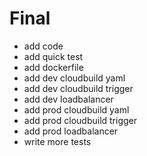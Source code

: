 # Final

- add code
- add quick test
- add dockerfile
- add dev cloudbuild yaml
- add dev cloudbuild trigger
- add dev loadbalancer
- add prod cloudbuild yaml
- add prod cloudbuild trigger
- add prod loadbalancer
- write more tests